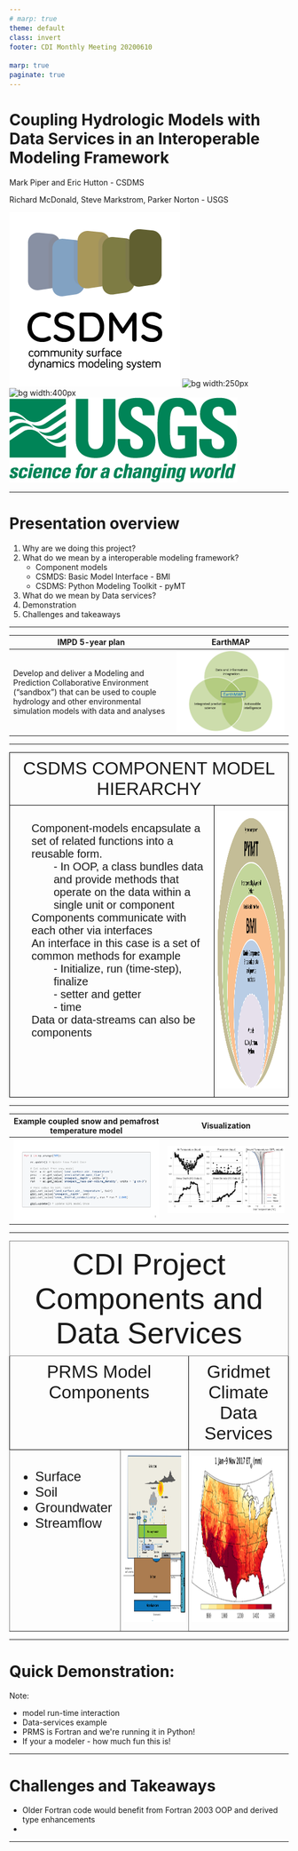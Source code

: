 ```yaml
---
# marp: true
theme: default
class: invert
footer: CDI Monthly Meeting 20200610

marp: true
paginate: true 
---
```


# Coupling Hydrologic Models with Data Services in an Interoperable Modeling Framework

Mark Piper and Eric Hutton - CSDMS

Richard McDonald, Steve Markstrom, Parker Norton - USGS

![bg vertical left:30% width:200px](./assets/CSDMS-logo-color-tagline-ver_low.png)
![bg width:250px](https://bmi.readthedocs.io/en/latest/_images/bmi-logo-header-text.png)
![bg width:400px](https://csdms.github.io/assets/pymt-logo-lowercase.png)
![bg bottom width:250](./assets/USGS_ID_green.png)

<!-- Thank you to the CDI community for supporting and funding this project.  I'm sure every here appreciates and understands that in addition to pursuing our understanding of process in earth sciences that computational models especially from an applied perspective are a way to spatially and temporally expand the reach of existing data and are therefore intrinsically linked to data.  

Given a good process model it's skill is intrinsically linked to data.

Most of my work at the USGS has been with flow and sediment-transport models in rivers and we always described the work as 80-90% data collection, and good data collection led to models with good skill.  

So I think in this context this project is a really good fit for CDI -->

---

# Presentation overview

1. Why are we doing this project?
2. What do we mean by a interoperable modeling framework?
   - Component models
   - CSMDS: Basic Model Interface - BMI 
   - CSDMS: Python Modeling Toolkit - pyMT
3. What do we mean by Data services?
4. Demonstration 
5. Challenges and takeaways

---

| IMPD 5-year plan | EarthMAP |
|---|---|
| Develop and deliver a Modeling and Prediction Collaborative Environment (“sandbox”) that can be used to couple hydrology and other environmental simulation models with data and analyses | ![width:2000](./assets/EarthMap2.png) |

<!-- Integrated modeling is an important component of the US Geological Survey's Science Strategy.  Integrated modeling was identified as a priority challenge for the USGS by the National Academies of Sciences.When we first started thinking about this project one of the outcomes in WMAs IMPD was to develope a "Modeling and Prediction Collaborative Environment or "sandbox" that can be used to Couple hydrology and other environmental simulation models with data and analysis.  That is the context in which we developed this project, to use an existing and mature modeling framework to test the ideas of a modeling sandbox. 

Our Value Proposition:
An interoperable modeling framework will help scientists simulate complex earth systems by providing a consistent language agnostic software interface to construct integrated systems models with data-streams

In the meantime we've all become more aware of the EarthMAP initiative and I think from a computational modeling perspective this idea of a sandbox lies squarely in the center of the EarthMAP ven diagram.  
-->

---

<!-- ## Proof-of-concept to the following value proposition

| Proposition | EarthMAP |
|---|---|
| An interoperable modeling framework will help scientists simulate complex earth systems by providing a consistent language agnostic software interface to construct integrated systems models with data-streams | ![width:2000](./assets/EarthMap2.png) |

<!-- Our project is a proof-of-concept of the following value proposition.  When we initiated the project we were not aware of the USGS EarthMap program.  From a computational modeling perspective, the concepts we are testing surround the EarthMap ven diagram

---
-->

<style type="text/css">
.tg  {border-collapse:collapse;border-spacing:0;}
.tg td{border-color:black;border-style:solid;border-width:1px;font-family:Arial, sans-serif;font-size:12px;
  overflow:hidden;padding:5px 2px;word-break:normal;}
.tg th{border-color:black;border-style:solid;border-width:1px;font-family:Arial, sans-serif;font-size:14px;
  font-weight:normal;overflow:hidden;padding:10px 5px;word-break:normal;}
.tg .tg-baqh{width:30%;font-size:45px;text-align:left;vertical-align:top}
.tg .tg-0lax{font-size:20px;text-align:left;vertical-align:top}
</style>
<div class="tg-wrap"><table class="tg">
<thead>
  <tr>
    <th class="tg-baqh" colspan="2">CSDMS COMPONENT MODEL HIERARCHY</th>
  </tr>
</thead>
<tbody>
  <tr>
    <td class="tg-0lax">
    <ul class="tg-0lax">
      <dl>
        <dt> Component-models encapsulate a set of related functions into a reusable form.</dt>
        <dd>- In OOP, a class bundles data and provide methods that operate on the data within a single unit or component </dd>
        <dt> Components communicate with each other via interfaces</dt>
        <dt>An interface in this case is a set of common methods for example 
        </dt>
        <dd> - Initialize, run (time-step), finalize </dd>
        <dd> - setter and getter </dd>
        <dd> - time </dd>
        <dt> Data or data-streams can also be components</dt>
      </dl>
    </ul>
    </td>
    <td class="tg-0lax"><img src="./assets/CMH2.png" alt="Image" width="500" height="500"></td>
  </tr>
</tbody>
</table>
</div>

<!-- The BMI formalizes earth systems components -->

---

|Example coupled snow and pemafrost temperature model| Visualization|
|:----:|:----:|
|![width:700](./assets/example1.png)|![](assets/example1_outputpng.png)|

<!-- Illustrates use of BMI to integrate components from different domains.  

Note: that Temperature could be it's own BMI data-stream 

Note: native language of each component is Fortran -->

---

<style type="text/css">
.tg  {border-collapse:collapse;border-spacing:0px;margin:0px auto;width: 100%}

.tg td{border-color:black;border-style:solid;border-width:1px;font-family:Arial, sans-serif;font-size:14px;
  overflow:hidden;padding:10px 5px;word-break:normal;}

.tg th{border-color:black;border-style:solid;border-width:1px;font-family:Arial, sans-serif;font-size:14px;font-weight:normal;overflow:hidden;padding:10px 5px;word-break:normal;}

.tg .tg-baqh{text-align:center;font-size:32px;vertical-align:top}

.tg .tg-bwtg{border-color:inherit;font-size:54px;text-align:center;vertical-align:top}

.tg .tg-0pky{border-color:inherit;font-size:24px;;text-align:left;vertical-align:top}

.tg .tg-0lax{text-align:left;vertical-align:top}
</style>
<table class="tg">
<thead>
  <tr>
    <th class="tg-bwtg" colspan="3">CDI Project Components and Data Services</th>
  </tr>
</thead>
<tbody>
  <tr>
    <td class="tg-baqh" colspan="2">PRMS Model Components</td>
    <td class="tg-baqh">Gridmet Climate Data Services</td>
  </tr>
  <tr>
    <td class="tg-0pky">
      <ul>
        <li> Surface </li>
        <li> Soil </li>
        <li> Groundwater </li>
        <li> Streamflow </li> 
      </ul>
    </td>
    <td class="tg-0pky"><img src="./assets/PRMSZones2.png" alt="Image" width="400" height="300"></td>
    <td class="tg-0lax"><img src="./assets/gridmet.png" alt="Image" width="400" height="300"></td>
  </tr>
</tbody>
</table>

---
# Quick Demonstration:
Note:
- model run-time interaction
- Data-services example
- PRMS is Fortran and we're running it in Python!
- If your a modeler - how much fun this is!

---

# Challenges and Takeaways
- Older Fortran code would benefit from Fortran 2003 OOP and derived type enhancements 
- 


---